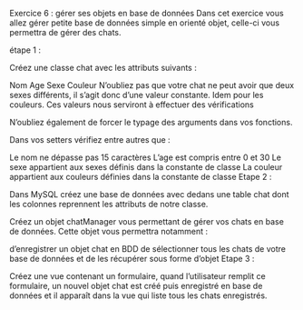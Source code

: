 Exercice 6 : gérer ses objets en base de données
Dans cet exercice vous allez gérer petite base de données simple en orienté objet, celle-ci vous permettra de gérer des chats.

étape 1 :

Créez une classe chat avec les attributs suivants :

Nom
Age
Sexe
Couleur
N’oubliez pas que votre chat ne peut avoir que deux sexes différents, il s’agit donc d’une valeur constante. Idem pour les couleurs. Ces valeurs nous serviront à effectuer des vérifications

N’oubliez également de forcer le typage des arguments dans vos fonctions.

Dans vos setters vérifiez entre autres que :

Le nom ne dépasse pas 15 caractères
L’age est compris entre 0 et 30
Le sexe appartient aux sexes définis dans la constante de classe
La couleur appartient aux couleurs définies dans la constante de classe
Etape 2 :

Dans MySQL créez une base de données avec dedans une table chat dont les colonnes reprennent les attributs de notre classe.

Créez un objet chatManager vous permettant de gérer vos chats en base de données. Cette objet vous permettra notamment :

d’enregistrer un objet chat en BDD
de sélectionner tous les chats de votre base de données et de les récupérer sous forme d’objet
Etape 3 :

Créez une vue contenant un formulaire, quand l’utilisateur remplit ce formulaire, un nouvel objet chat est créé puis enregistré en base de données et il apparaît dans la vue qui liste tous les chats enregistrés.
